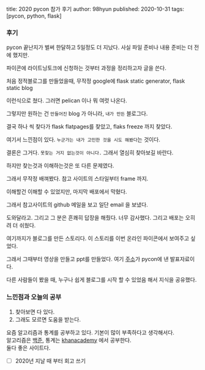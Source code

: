 title: 2020 pycon 참가 후기
author: 98hyun
published: 2020-10-31
tags: [pycon, python, flask]

### 후기 

pycon 끝난지가 벌써 한달하고 5일정도 더 지났다. 사실 파일 준비나 내용 준비는 더 전에 했지만.  

파이콘에 라이트닝토크에 신청하는 것부터 과정을 정리하고자 글을 쓴다.  

처음 정적블로그를 만들었을때, 무작정 google에 flask static generator, flask static blog  

이런식으로 쳤다. 그러면 pelican 이나 뭐 여럿 나온다.  

그렇지만 원하는 건 `만들어진` blog 가 아니라, `내가 만든` 블로그다.  

결국 하나 씩 찾다가 flask flatpages를 찾았고, flaks freeze 까지 찾았다.  

여기서 느낀점이 있다. `누군가는 내가 고민한 것을 시도 해봤다`는 것이다.  

결론은 그거다. `못찾는 거지 없는것이 아니다.` 그래서 열심히 찾아보길 바란다.  

하지만 찾는것과 이해하는것은 또 다른 문제였다.  

그래서 무작정 배껴봤다. 참고 사이트의 스타일부터 frame 까지.  

이해할건 이해할 수 있었지만, 마지막 배포에서 막혔다.  

그래서 참고사이트의 github 메일을 보고 일단 email 을 보냈다.  

도와달라고. 그리고 그 분은 흔쾌히 답장을 해줬다. 너무 감사했다. 그리고 배포는 오히려 더 쉬웠다.  

여기까지가 블로그를 만든 스토리다. 이 스토리를 이번 온라인 파이콘에서 보여주고 싶었다.  

그래서 그때부터 영상을 만들고 ppt를 만들었다. 여기 [주소](https://pycon.kr/2020/program/talk/8)가 pycon에 낸 발표자료이다.  

다른 사람들이 봤을 때, 누구나 쉽게 블로그를 시작 할 수 있었음 해서 지식을 공유했다.  

### 느낀점과 오늘의 공부

1. 찾아보면 다 있다.   
2. 그래도 모르면 도움을 받는다.  

요즘 알고리즘과 통계를 공부하고 있다. 기본이 많이 부족하다고 생각해서다.  
알고리즘은 [백준](https://www.acmicpc.net/), 통계는 [khanacademy](https://www.khanacademy.org) 에서 공부한다.  
둘다 좋은 사이트다.  

* [ ] 2020년 지날 때 부터 회고 쓰기